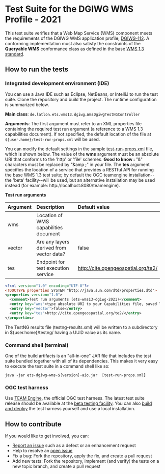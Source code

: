# Test Suite for the DGIWG WMS Profile - 2021

This test suite verifies that a Web Map Service (WMS) component meets the requirements of the 
DGIWG WMS application profile, [DGIWG-112](https://portal.dgiwg.org/files/?artifact_id=11514]).
A conforming implementation must also satisfy the constraints of the **Queryable WMS** conformance 
class as defined in the base [WMS 1.3 standard](http://www.opengeospatial.org/standards/wms).


## How to run the tests

### Integrated development environment (IDE)

You can use a Java IDE such as Eclipse, NetBeans, or IntelliJ to run the test suite. 
Clone the repository and build the project. The runtime configuration is summarized below.

__Main class__: `de.latlon.ets.wms13.dgiwg.WmsDgiwgTestNGController`

__Arguments__: The first argument must refer to an XML properties file containing the 
required test run argument (a reference to a WMS 1.3 capabilities document). If not specified, 
the default location of the file at `${user.home}/test-run-props.xml` will be used.

You can modify the default settings in the sample [test-run-props.xml](src/main/config/test-run-props.xml) 
file, which is shown below. The value of the **wms** argument must be an absolute URI that 
conforms to the 'http' or 'file' schemes. **Good to know :** "&" characters must be replaced by "&amp ;" in your file. 
The **tes** argument specifies the location of 
a service that provides a RESTful API for running the base WMS 1.3 test suite; by default 
the OGC teamengine installation--the 'beta' facility--will be used, but an alternative 
installation may be used instead (for example: http://localhost:8080/teamengine).

**Test run arguments** 

|Argument  |Description  |Default value  |
|:---------|:------------|:---------------|
|wms  |Location of WMS capabilities document  |
|vector  |Are any layers derived from vector data?  |false
|tes |Endpoint for test execution service  |http://cite.opengeospatial.org/te2/


```xml
<?xml version="1.0" encoding="UTF-8"?>
<!DOCTYPE properties SYSTEM "http://java.sun.com/dtd/properties.dtd">
<properties version="1.0">
  <comment>Test run arguments (ets-wms13-dgiwg-2021)</comment>
  <entry key="wms">type absolute URI to your Capabilities file, saved locally</entry>
  <entry key="vector">false</entry>
  <entry key="tes">http://cite.opengeospatial.org/te2/</entry>
</properties>
```

The TestNG results file (testng-results.xml) will be written to a subdirectory 
in ${user.home}/testng/ having a UUID value as its name.


### Command shell (terminal)

One of the build artifacts is an "all-in-one" JAR file that includes the test suite 
bundled together with all of its dependencies. This makes it very easy to execute the 
test suite in a command shell like so:

`java -jar ets-dgiwg-wms-${version}-aio.jar  [test-run-props.xml]`


### OGC test harness

Use [TEAM Engine](https://github.com/opengeospatial/teamengine), the official 
OGC test harness. The latest test suite release should be available at the 
[beta testing facility](http://cite.opengeospatial.org/te2/). You can also 
[build and deploy](https://github.com/opengeospatial/teamengine) the test 
harness yourself and use a local installation.


## How to contribute

If you would like to get involved, you can:

* [Report an issue](https://github.com/O-LG/ets-wms13-dgiwg-2021/issues) such as a defect or an 
enhancement request
* Help to resolve an [open issue](https://github.com/O-LG/ets-wms13-dgiwg-2021/issues?q=is%3Aopen)
* Fix a bug: Fork the repository, apply the fix, and create a pull request
* Add new tests: Fork the repository, implement (and verify) the tests on a new topic branch, 
and create a pull request

